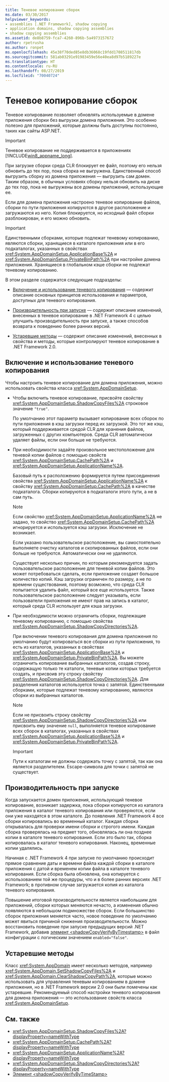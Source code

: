 ```yaml
---
title: Теневое копирование сборок
ms.date: 03/30/2017
helpviewer_keywords:
- assemblies [.NET Framework], shadow copying
- application domains, shadow copying assemblies
- shadow copying assemblies
ms.assetid: de8b8759-fca7-4260-896b-5a4973157672
author: rpetrusha
ms.author: ronpet
ms.openlocfilehash: 45e38f70ded85e8db36068c19fdd1708511817db
ms.sourcegitcommit: 581ab03291e91983459e56e40ea8d97b5189227e
ms.translationtype: HT
ms.contentlocale: ru-RU
ms.lasthandoff: 08/27/2019
ms.locfileid: "70040724"
---
```

# <a name="shadow-copying-assemblies"></a>Теневое копирование сборок

Теневое копирование позволяет обновлять используемые в домене приложения сборки без выгрузки домена приложения. Это особенно полезно для приложений, которые должны быть доступны постоянно, таких как сайты ASP.NET.

> [!IMPORTANT]
> Теневое копирование не поддерживается в приложениях [!INCLUDE[win8_appname_long](../../../includes/win8-appname-long-md.md)].

При загрузке сборки среда CLR блокирует ее файл, поэтому его нельзя обновить до тех пор, пока сборка не выгружена. Единственный способ выгрузить сборку из домена приложения — выгрузить сам домен. Таким образом, в обычных условиях сборку нельзя обновить на диске до тех пор, пока не выгружены все домены приложений, использующие ее.

Если для домена приложения настроено теневое копирование файлов, сборки по пути приложения копируются в другое расположение и загружаются из него. Копия блокируется, но исходный файл сборки разблокирован, и его можно обновить.

> [!IMPORTANT]
> Единственными сборками, которые подлежат теневому копированию, являются сборки, хранящиеся в каталоге приложения или в его подкаталогах, указанных в свойствах <xref:System.AppDomainSetup.ApplicationBase%2A> и <xref:System.AppDomainSetup.PrivateBinPath%2A> при настройке домена приложения. Хранящиеся в глобальном кэше сборки не подлежат теневому копированию.

В этом разделе содержатся следующие подразделы:

- [Включение и использование теневого копирования](#EnablingAndUsing) — содержит описание основных принципов использования и параметров, доступных для теневого копирования.

- [Производительность при запуске](#StartupPerformance) — содержит описание изменений, внесенных в теневое копирование в .NET Framework 4 с целью улучшить производительность при запуске, а также способов возврата к поведению более ранних версий.

- [Устаревшие методы](#ObsoleteMethods) — содержит описание изменений, внесенных в свойства и методы, которые контролируют теневое копирование в .NET Framework 2.0.

<a name="EnablingAndUsing"></a>

## <a name="enabling-and-using-shadow-copying"></a>Включение и использование теневого копирования

Чтобы настроить теневое копирование для домена приложения, можно использовать свойства класса <xref:System.AppDomainSetup>.

- Чтобы включить теневое копирование, присвойте свойству <xref:System.AppDomainSetup.ShadowCopyFiles%2A> строковое значение `"true"`.

  По умолчанию этот параметр вызывает копирование всех сборок по пути приложения в кэш загрузки перед их загрузкой. Это тот же кэш, который поддерживается средой CLR для хранения файлов, загруженных с других компьютеров. Среда CLR автоматически удаляет файлы, если они больше не требуются.

- При необходимости задайте произвольное местоположение для теневой копии файлов с помощью свойств <xref:System.AppDomainSetup.CachePath%2A> и <xref:System.AppDomainSetup.ApplicationName%2A>.

  Базовый путь к расположению формируется путем присоединения свойства <xref:System.AppDomainSetup.ApplicationName%2A> к свойству <xref:System.AppDomainSetup.CachePath%2A> в качестве подкаталога. Сборки копируются в подкаталоги этого пути, а не в сам путь.

  > [!NOTE]
  > Если свойство <xref:System.AppDomainSetup.ApplicationName%2A> не задано, то свойство <xref:System.AppDomainSetup.CachePath%2A> игнорируется и используется кэш загрузки. Исключение не возникает.

  Если указано пользовательское расположение, вы самостоятельно выполняете очистку каталогов и скопированных файлов, если они больше не требуются. Автоматически они не удаляются.

  Существует несколько причин, по которым рекомендуется задать пользовательское расположение для теневой копии файлов. Это может потребоваться сделать, если приложение создает большое количество копий. Кэш загрузки ограничен по размеру, а не по времени существования, поэтому возможно, что среда CLR попытается удалить файл, который все еще используется. Также пользовательское расположение следует указывать, если пользователи приложения не имеют прав на запись в каталог, который среда CLR использует для кэша загрузки.

- При необходимости можно ограничить сборки, подлежащие теневому копированию, с помощью свойства <xref:System.AppDomainSetup.ShadowCopyDirectories%2A>.

  При включении теневого копирования для домена приложения по умолчанию будут копироваться все сборки из пути приложения, то есть из каталогов, указанных в свойствах <xref:System.AppDomainSetup.ApplicationBase%2A> и <xref:System.AppDomainSetup.PrivateBinPath%2A>. Вы можете ограничить копирование выбранных каталогов, создав строку, содержащую только те каталоги, теневые копии которых требуется создать, и присвоив эту строку свойству <xref:System.AppDomainSetup.ShadowCopyDirectories%2A>. Для разделения каталогов используется точка с запятой. Единственными сборками, которые подлежат теневому копированию, являются сборки из выбранных каталогов.

  > [!NOTE]
  > Если не присвоить строку свойству <xref:System.AppDomainSetup.ShadowCopyDirectories%2A> или присвоить ему значение `null`, выполняется теневое копирование всех сборок в каталогах, указанных в свойствах <xref:System.AppDomainSetup.ApplicationBase%2A> и <xref:System.AppDomainSetup.PrivateBinPath%2A>.

  > [!IMPORTANT]
  > Пути к каталогам не должны содержать точку с запятой, так как она является разделителем. Escape-символа для точки с запятой не существует.

<a name="StartupPerformance"></a>

## <a name="startup-performance"></a>Производительность при запуске

Когда запускается домен приложения, использующий теневое копирование, возникает задержка, пока сборки копируются из каталога приложения в каталог теневого копирования или проверяются, если они уже находятся в этом каталоге. До появления .NET Framework 4 все сборки копировались во временный каталог. Каждая сборка открывалась для проверки имени сборки и строгого имени. Каждая сборка проверялась на предмет того, обновлялась ли она позднее копии в каталоге теневого копирования. Если это было так, сборка копировалась в каталог теневого копирования. Наконец, временные копии удалялись.

Начиная с .NET Framework 4 при запуске по умолчанию происходит прямое сравнение даты и времени файла каждой сборки в каталоге приложения с датой и временем копии файла в каталоге теневого копирования. Если сборка была обновлена, она копируется с использованием той же процедуры, что и в более ранних версиях .NET Framework; в противном случае загружается копия из каталога теневого копирования.

Повышение итоговой производительности является наибольшим для приложений, сборки которых меняются нечасто, а изменения обычно появляются в небольшом подмножестве сборок. Если большинство сборок приложения меняется часто, новое поведение по умолчанию может явиться причиной снижения производительности. Можно восстановить поведение при запуске предыдущих версий .NET Framework, добавив [элемент \<shadowCopyVerifyByTimestamp>](../../../docs/framework/configure-apps/file-schema/runtime/shadowcopyverifybytimestamp-element.md) в файл конфигурации с логическим значением `enabled="false"`.

<a name="ObsoleteMethods"></a>

## <a name="obsolete-methods"></a>Устаревшие методы

Класс <xref:System.AppDomain> имеет несколько методов, например <xref:System.AppDomain.SetShadowCopyFiles%2A> и <xref:System.AppDomain.ClearShadowCopyPath%2A>, которые можно использовать для управления теневым копированием в домене приложения, но в .NET Framework версии 2.0 они были помечены как устаревшие. Рекомендуемый способ настройки теневого копирования для домена приложения — это использование свойств класса <xref:System.AppDomainSetup>.

## <a name="see-also"></a>См. также

- <xref:System.AppDomainSetup.ShadowCopyFiles%2A?displayProperty=nameWithType>
- <xref:System.AppDomainSetup.CachePath%2A?displayProperty=nameWithType>
- <xref:System.AppDomainSetup.ApplicationName%2A?displayProperty=nameWithType>
- <xref:System.AppDomainSetup.ShadowCopyDirectories%2A?displayProperty=nameWithType>
- [Элемент \<shadowCopyVerifyByTimeStamp>](../../../docs/framework/configure-apps/file-schema/runtime/shadowcopyverifybytimestamp-element.md)
